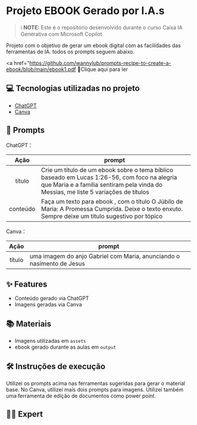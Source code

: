 

# Projeto EBOOK Gerado por I.A.s


 > ℹ️ **NOTE:** Este é o repositório desenvolvido durante o curso Caixa IA Generativa com Microsoft Copilot

Projeto com o objetivo de gerar um ebook digital com as facilidades das ferramentas de IA. todos os prompts
seguem abaixo.

<a href="https://github.com/wannylub/prompts-recipe-to-create-a-ebook/blob/main/ebook1.pdf 📕Clique aqui para ler</a>

## 💻 Tecnologias utilizadas no projeto

- [ChatGPT](https://chat.openai.com/) 
- [Canva](https://canva.com)


## 🧠 Prompts


ChatGPT：

|   Ação   | prompt                                                                                                                                                                                                                                                                         |
| :------: | ------------------------------------------------------------------------------------------------------------------------------------------------------------------------------------------------------------------------------------------------------------------------------ |
|  título  | Crie um título de um ebook sobre o tema  bíblico baseado em Lucas 1:26-56, com foco na alegria que Maria e a família sentiram pela vinda do Messias, me liste 5 variações de títulos                                                        |
| conteúdo | Faça um texto para ebook , com o título O Júbilo de Maria: A Promessa Cumprida. Deixe o texto enxuto. Sempre deixe um título sugestivo por tópico |


Canva：

|  Ação  | prompt                                                                                 |
| :----: | -------------------------------------------------------------------------------------- |
| título | uma imagem do anjo Gabriel com Maria, anunciando o nasimento de Jesus |

## ✨ Features

- Conteúdo gerado via ChatGPT
- Imagens geradas via Canva

## 📚 Materiais

- Imagens utilizadas em `assets`
- ebook gerado durante as aulas em `output`

## 🛠️ Instruções de execução

Utilizei os prompts acima nas ferramentas sugeridas para gerar o material base. No Canva, utilizei mais dois prompts para imagens. Utilizei também uma ferramenta de edição de documentos como power point.

## 👨‍💻 Expert

